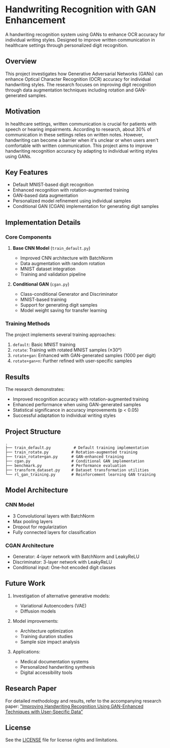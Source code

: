 # Handwriting Recognition with GAN Enhancement

A handwriting recognition system using GANs to enhance OCR accuracy for individual writing styles. Designed to improve written communication in healthcare settings through personalized digit recognition.

## Overview

This project investigates how Generative Adversarial Networks (GANs) can enhance Optical Character Recognition (OCR) accuracy for individual handwriting styles. The research focuses on improving digit recognition through data augmentation techniques including rotation and GAN-generated samples.

## Motivation

In healthcare settings, written communication is crucial for patients with speech or hearing impairments. According to research, about 30% of communication in these settings relies on written notes. However, handwriting can become a barrier when it's unclear or when users aren't comfortable with written communication. This project aims to improve handwriting recognition accuracy by adapting to individual writing styles using GANs.

## Key Features

- Default MNIST-based digit recognition
- Enhanced recognition with rotation-augmented training
- GAN-based data augmentation
- Personalized model refinement using individual samples
- Conditional GAN (CGAN) implementation for generating digit samples

## Implementation Details

### Core Components

1. **Base CNN Model** (`train_default.py`)
   - Improved CNN architecture with BatchNorm
   - Data augmentation with random rotation
   - MNIST dataset integration
   - Training and validation pipeline

2. **Conditional GAN** (`cgan.py`)
   - Class-conditional Generator and Discriminator
   - MNIST-based training
   - Support for generating digit samples
   - Model weight saving for transfer learning

### Training Methods

The project implements several training approaches:
1. `default`: Basic MNIST training
2. `rotate`: Training with rotated MNIST samples (±30°)
3. `rotate+gan`: Enhanced with GAN-generated samples (1000 per digit)
4. `rotate+gan+n`: Further refined with user-specific samples

## Results

The research demonstrates:
- Improved recognition accuracy with rotation-augmented training
- Enhanced performance when using GAN-generated samples
- Statistical significance in accuracy improvements (p < 0.05)
- Successful adaptation to individual writing styles

## Project Structure

```
.
├── train_default.py          # Default training implementation
├── train_rotate.py          # Rotation-augmented training
├── train_rotate+gan.py      # GAN-enhanced training
├── cgan.py                  # Conditional GAN implementation
├── benchmark.py             # Performance evaluation
├── transform_dataset.py     # Dataset transformation utilities
└── rl_gan_training.py       # Reinforcement learning GAN training
```

## Model Architecture

### CNN Model
- 3 Convolutional layers with BatchNorm
- Max pooling layers
- Dropout for regularization
- Fully connected layers for classification

### CGAN Architecture
- Generator: 4-layer network with BatchNorm and LeakyReLU
- Discriminator: 3-layer network with LeakyReLU
- Conditional input: One-hot encoded digit classes

## Future Work

1. Investigation of alternative generative models:
   - Variational Autoencoders (VAE)
   - Diffusion models

2. Model improvements:
   - Architecture optimization
   - Training duration studies
   - Sample size impact analysis

3. Applications:
   - Medical documentation systems
   - Personalized handwriting synthesis
   - Digital accessibility tools

## Research Paper

For detailed methodology and results, refer to the accompanying research paper: ["Improving Handwriting Recognition Using GAN-Enhanced Techniques with User-Specific Data"](AI-OCR_Research.pdf)

## License

See the [LICENSE](LICENSE) file for license rights and limitations.
